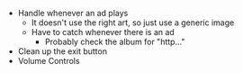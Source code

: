  - Handle whenever an ad plays
	 - It doesn't use the right art, so just use a generic image
	 - Have to catch whenever there is an ad
		 - Probably check the album for "http..."
 - Clean up the exit button
 - Volume Controls